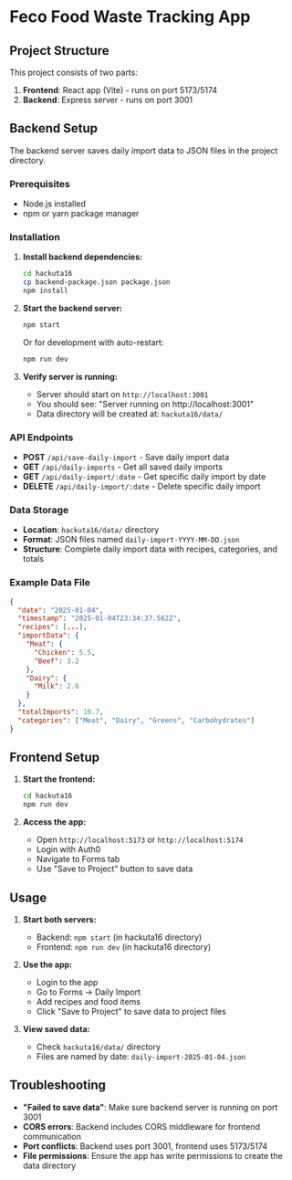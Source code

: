 # Feco Food Waste Tracking App

## Project Structure

This project consists of two parts:
1. **Frontend**: React app (Vite) - runs on port 5173/5174
2. **Backend**: Express server - runs on port 3001

## Backend Setup

The backend server saves daily import data to JSON files in the project directory.

### Prerequisites
- Node.js installed
- npm or yarn package manager

### Installation

1. **Install backend dependencies:**
   ```bash
   cd hackuta16
   cp backend-package.json package.json
   npm install
   ```

2. **Start the backend server:**
   ```bash
   npm start
   ```
   
   Or for development with auto-restart:
   ```bash
   npm run dev
   ```

3. **Verify server is running:**
   - Server should start on `http://localhost:3001`
   - You should see: "Server running on http://localhost:3001"
   - Data directory will be created at: `hackuta16/data/`

### API Endpoints

- **POST** `/api/save-daily-import` - Save daily import data
- **GET** `/api/daily-imports` - Get all saved daily imports
- **GET** `/api/daily-import/:date` - Get specific daily import by date
- **DELETE** `/api/daily-import/:date` - Delete specific daily import

### Data Storage

- **Location**: `hackuta16/data/` directory
- **Format**: JSON files named `daily-import-YYYY-MM-DD.json`
- **Structure**: Complete daily import data with recipes, categories, and totals

### Example Data File

```json
{
  "date": "2025-01-04",
  "timestamp": "2025-01-04T23:34:37.562Z",
  "recipes": [...],
  "importData": {
    "Meat": {
      "Chicken": 5.5,
      "Beef": 3.2
    },
    "Dairy": {
      "Milk": 2.0
    }
  },
  "totalImports": 10.7,
  "categories": ["Meat", "Dairy", "Greens", "Carbohydrates"]
}
```

## Frontend Setup

1. **Start the frontend:**
   ```bash
   cd hackuta16
   npm run dev
   ```

2. **Access the app:**
   - Open `http://localhost:5173` or `http://localhost:5174`
   - Login with Auth0
   - Navigate to Forms tab
   - Use "Save to Project" button to save data

## Usage

1. **Start both servers:**
   - Backend: `npm start` (in hackuta16 directory)
   - Frontend: `npm run dev` (in hackuta16 directory)

2. **Use the app:**
   - Login to the app
   - Go to Forms → Daily Import
   - Add recipes and food items
   - Click "Save to Project" to save data to project files

3. **View saved data:**
   - Check `hackuta16/data/` directory
   - Files are named by date: `daily-import-2025-01-04.json`

## Troubleshooting

- **"Failed to save data"**: Make sure backend server is running on port 3001
- **CORS errors**: Backend includes CORS middleware for frontend communication
- **Port conflicts**: Backend uses port 3001, frontend uses 5173/5174
- **File permissions**: Ensure the app has write permissions to create the data directory
